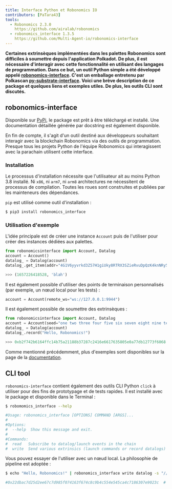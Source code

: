 ```yaml
---
title: Interface Python et Robonomics IO
contributors: [PaTara43]
tools:   
  - Robonomics 2.3.0
    https://github.com/airalab/robonomics
  - robonomics_interface 1.3.5
    https://github.com/Multi-Agent-io/robonomics-interface
---
```


**Certaines extrinsèques implémentées dans les palettes Robonomics sont difficiles à soumettre depuis l'application Polkadot. De plus, il est 
nécessaire d'interagir avec cette fonctionnalité en utilisant des langages de programmation. Dans ce but, un outil Python simple a été développé
appelé [robonomics-interface](https://github.com/Multi-Agent-io/robonomics-interface). C'est un emballage entretenu par Polkascan
[py-substrate-interface](https://github.com/polkascan/py-substrate-interface). Voici une brève description de ce package
et quelques liens et exemples utiles. De plus, les outils CLI sont discutés.**

## robonomics-interface

Disponible sur [PyPi](https://pypi.org/project/robonomics-interface/), le package est prêt à être téléchargé et installé.
Une documentation détaillée générée par docstring est également disponible.

En fin de compte, il s'agit d'un outil destiné aux développeurs souhaitant interagir avec la blockchain Robonomics via des outils de programmation. Presque 
tous les projets Python de l'équipe Robonomics qui interagissent avec la parachain utilisent cette interface.

### Installation

Le processus d'installation nécessite que l'utilisateur ait au moins Python 3.8 installé. Ni `x86`, ni `arm7`, ni `arm8`
architectures ne nécessitent de processus de compilation. Toutes les roues sont construites et publiées par les mainteneurs des dépendances.

`pip` est utilisé comme outil d'installation :

```bash
$ pip3 install robonomics_interface
```

### Utilisation d'exemple

L'idée principale est de créer une instance `Account` puis de l'utiliser pour créer des instances dédiées aux palettes.


```python
from robonomicsinterface import Account, Datalog
account = Account()
datalog_ = Datalog(account)
datalog_.get_item(addr="4G1V6yyvrkd3Z57H1giUky8RTRX3SZieRvuDpQzK4knNRy5R",index=2)

>>> (1657226418528, 'blah')
```

<robo-wiki-note type="note" title="Local node">

  Il est également possible d'utiliser des points de terminaison personnalisés (par exemple, un nœud local pour les tests) :

  ```python
  account = Account(remote_ws="ws://127.0.0.1:9944")
  ```

</robo-wiki-note>

Il est également possible de soumettre des extrinsèques :

```python
from robonomicsinterface import Account, Datalog
account = Account(seed="one two three four five six seven eight nine ten eleven twelve")
datalog_ = Datalog(account)
datalog_.record("Hello, Robonomics!")

>>> 0xb2f742b6164ffc14b75a21188b37287c2416e6617635805e0a77db12773f6068  # this is an extrinsic hash
```

<robo-wiki-note type="note" title="Docs">

  Comme mentionné précédemment, plus d'exemples sont disponibles sur la page de la [documentation](https://multi-agent-io.github.io/robonomics-interface/).

</robo-wiki-note>

## CLI tool

`robonomics-interface` contient également des outils CLI Python `click` à utiliser pour des fins de prototypage et de tests rapides. Il est installé
avec le package et disponible dans le Terminal :

```bash
$ robomomics_interface --help

#Usage: robonomics_interface [OPTIONS] COMMAND [ARGS]...
#
#Options:
#  --help  Show this message and exit.
#
#Commands:
#  read   Subscribe to datalog/launch events in the chain
#  write  Send various extrinsics (launch commands or record datalogs)
```

Vous pouvez essayer de l'utiliser avec un nœud local. La philosophie de pipeline est adoptée :

```bash
$ echo "Hello, Robonomics!" | robonomics_interface write datalog -s "//Alice" --remote_ws "ws://127.0.0.1:9944"

#0x22dbac7d25d2ee67c7d985f074163f674c8c9b4c554e545ca4c7186307e9023c  # this is an extrinsic hash
```